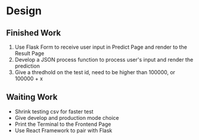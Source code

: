 # Design


## Finished Work
1. Use Flask Form to receive user input in Predict Page and render to the Result Page
2. Develop a JSON process function to process user's input and render the prediction
3. Give a thredhold on the test id, need to be higher than 100000, or 100000 + x


## Waiting Work
- Shrink testing csv for faster test
- Give develop and production mode choice
- Print the Terminal to the Frontend Page
- Use React Framework to pair with Flask


